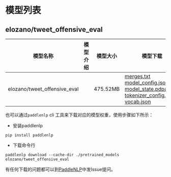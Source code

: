 #  模型列表

## elozano/tweet_offensive_eval

| 模型名称 | 模型介绍 | 模型大小  | 模型下载 |
| --- | --- | --- | --- |
|elozano/tweet_offensive_eval|  | 475.52MB | [merges.txt](https://bj.bcebos.com/paddlenlp/models/community/elozano/tweet_offensive_eval/merges.txt)<br>[model_config.json](https://bj.bcebos.com/paddlenlp/models/community/elozano/tweet_offensive_eval/model_config.json)<br>[model_state.pdparams](https://bj.bcebos.com/paddlenlp/models/community/elozano/tweet_offensive_eval/model_state.pdparams)<br>[tokenizer_config.json](https://bj.bcebos.com/paddlenlp/models/community/elozano/tweet_offensive_eval/tokenizer_config.json)<br>[vocab.json](https://bj.bcebos.com/paddlenlp/models/community/elozano/tweet_offensive_eval/vocab.json) |

也可以通过`paddlenlp` cli 工具来下载对应的模型权重，使用步骤如下所示：

* 安装paddlenlp

```shell
pip install paddlenlp
```

* 下载命令行

```shell
paddlenlp download --cache-dir ./pretrained_models elozano/tweet_offensive_eval
```

有任何下载的问题都可以到[PaddleNLP](https://github.com/PaddlePaddle/PaddleNLP)中发Issue提问。